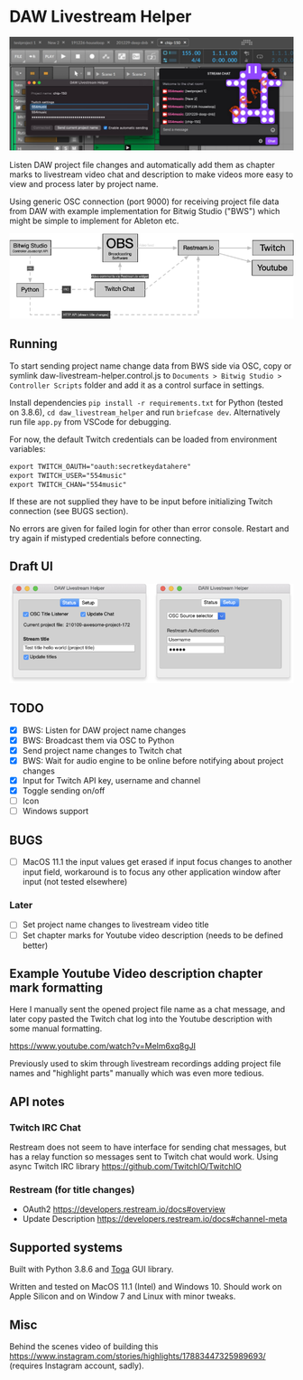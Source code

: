 # DAW Livestream Helper
![Mockup Logo and prototype GUI](https://github.com/jasalt/daw-livestream-helper/blob/master/docs/210109-proto.jpg)

Listen DAW project file changes and automatically add them as chapter marks to livestream video chat and description to make videos more easy to view and process later by project name.

Using generic OSC connection (port 9000) for receiving project file data from DAW with example implementation for Bitwig Studio ("BWS") which might be simple to implement for Ableton etc.

![Concept Image](https://github.com/jasalt/daw-livestream-helper/blob/master/docs/210107-daw-livestream-helper.png)

## Running
To start sending project name change data from BWS side via OSC, copy or symlink daw-livestream-helper.control.js to `Documents > Bitwig Studio > Controller Scripts` folder and add it as a control surface in settings.

Install dependencies `pip install -r requirements.txt` for Python (tested on 3.8.6), `cd daw_livestream_helper` and run `briefcase dev`. Alternatively run file `app.py` from VSCode for debugging.

For now, the default Twitch credentials can be loaded from environment variables:

    export TWITCH_OAUTH="oauth:secretkeydatahere"
    export TWITCH_USER="554music"
    export TWITCH_CHAN="554music"

If these are not supplied they have to be input before initializing Twitch connection (see BUGS section).

No errors are given for failed login for other than error console. Restart and try again if mistyped credentials before connecting.

## Draft UI
![Draft UI](https://github.com/jasalt/daw-livestream-helper/blob/master/docs/210107-daw-livestream-helper-ui.png)

## TODO

- [X] BWS: Listen for DAW project name changes 
- [X] BWS: Broadcast them via OSC to Python
- [X] Send project name changes to Twitch chat
- [X] BWS: Wait for audio engine to be online before notifying about project changes
- [X] Input for Twitch API key, username and channel
- [X] Toggle sending on/off
- [ ] Icon
- [ ] Windows support

## BUGS

- [ ] MacOS 11.1 the input values get erased if input focus changes to another input field, workaround is to focus any other application window after input (not tested elsewhere)

###  Later

- [ ] Set project name changes to livestream video title
- [ ] Set chapter marks for Youtube video description (needs to be defined better)

## Example Youtube Video description chapter mark formatting 

Here I manually sent the opened project file name as a chat message, and later copy pasted the Twitch chat log into the Youtube description with some manual formatting.

https://www.youtube.com/watch?v=Melm6xq8gJI

Previously used to skim through livestream recordings adding project file names and "highlight parts" manually which was even more tedious.

## API notes
### Twitch IRC Chat
Restream does not seem to have interface for sending chat messages, but has a relay function so messages sent to Twitch chat would work. Using async Twitch IRC library https://github.com/TwitchIO/TwitchIO

### Restream (for title changes)
- OAuth2 https://developers.restream.io/docs#overview
- Update Description https://developers.restream.io/docs#channel-meta


## Supported systems

Built with Python 3.8.6 and [Toga](https://toga.readthedocs.io/en/latest/) GUI library.

Written and tested on MacOS 11.1 (Intel) and Windows 10. Should work on Apple Silicon and on Window 7 and Linux with minor tweaks.


## Misc

Behind the scenes video of building this https://www.instagram.com/stories/highlights/17883447325989693/ (requires Instagram account, sadly).